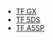 <!-- _navbar.md -->

  * [TF GX](tf_gx/README.md)
  * [TF 5DS](tf_5ds/README.md)
  * [TF A5SP](tf_a5sp/README.md)
